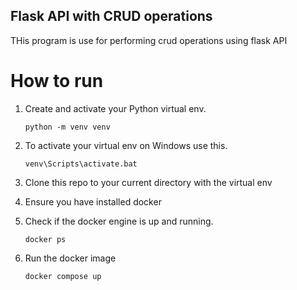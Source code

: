 ## Flask API with CRUD operations
 THis program is use  for performing crud operations using flask API

# How to run
  1. Create and activate your Python virtual env.

     `python -m venv venv`
     
  2. To activate your virtual env on Windows use this.

      `venv\Scripts\activate.bat`
     
  3. Clone this repo to your current directory with the virtual env
     
  4. Ensure you have installed docker 
     
  5. Check if the docker engine is up and running.

     `docker ps`
     
  6. Run the docker image

     `docker compose up`
       
